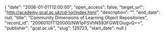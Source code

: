 {
  "date": "2006-01-01T12:00:00", 
  "open_access": false, 
  "target_url": "http://academy.gcal.ac.uk/cd-lor/index.html", 
  "description": "", 
  "end_date": null, 
  "title": "Community Dimensions of Learning Object Repositories", 
  "record_id": "20060101T120000/NW1pPSVhNS93FGWEOiugvQ==", 
  "publisher": "gcal.ac.uk", 
  "slug": 129723, 
  "start_date": null
}

